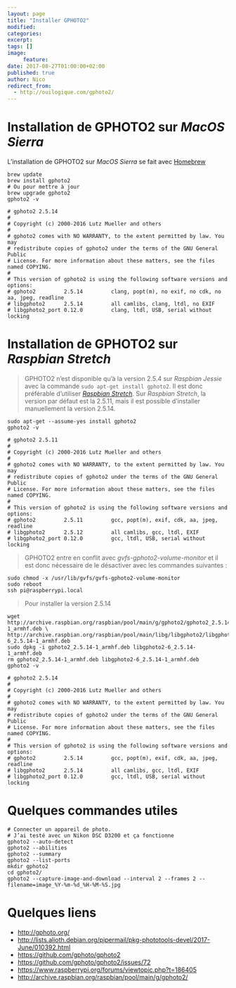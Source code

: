 ```yaml
---
layout: page
title: "Installer GPHOTO2"
modified:
categories:
excerpt:
tags: []
image:
     feature:
date: 2017-08-27T01:00:00+02:00
published: true
author: Nico
redirect_from:
  - http://ouilogique.com/gphoto2/
---
```


<!--
Ancienne URL
http://ouilogique.com/gphoto2/
-->


# Installation de GPHOTO2 sur *MacOS Sierra*

L’installation de GPHOTO2 sur *MacOS Sierra* se fait avec [Homebrew](https://brew.sh/index_fr.html)

	brew update
	brew install gphoto2
	# Ou pour mettre à jour
	brew upgrade gphoto2
	gphoto2 -v

	# gphoto2 2.5.14
	#
	# Copyright (c) 2000-2016 Lutz Mueller and others
	#
	# gphoto2 comes with NO WARRANTY, to the extent permitted by law. You may
	# redistribute copies of gphoto2 under the terms of the GNU General Public
	# License. For more information about these matters, see the files named COPYING.
	#
	# This version of gphoto2 is using the following software versions and options:
	# gphoto2         2.5.14         clang, popt(m), no exif, no cdk, no aa, jpeg, readline
	# libgphoto2      2.5.14         all camlibs, clang, ltdl, no EXIF
	# libgphoto2_port 0.12.0         clang, ltdl, USB, serial without locking




# Installation de GPHOTO2 sur *Raspbian Stretch*

> GPHOTO2 n’est disponible qu’à la version 2.5.4 sur *Raspbian Jessie* avec la commande `sudo apt-get install gphoto2`. Il est donc préférable d’utiliser [*Raspbian Stretch*][1]. Sur *Raspbian Stretch*, la version par défaut est la 2.5.11, mais il est possible d’installer manuellement la version 2.5.14.

	sudo apt-get --assume-yes install gphoto2
	gphoto2 -v

	# gphoto2 2.5.11
	#
	# Copyright (c) 2000-2016 Lutz Mueller and others
	#
	# gphoto2 comes with NO WARRANTY, to the extent permitted by law. You may
	# redistribute copies of gphoto2 under the terms of the GNU General Public
	# License. For more information about these matters, see the files named COPYING.
	#
	# This version of gphoto2 is using the following software versions and options:
	# gphoto2         2.5.11         gcc, popt(m), exif, cdk, aa, jpeg, readline
	# libgphoto2      2.5.12         all camlibs, gcc, ltdl, EXIF
	# libgphoto2_port 0.12.0         gcc, ltdl, USB, serial without locking

> GPHOTO2 entre en conflit avec *gvfs-gphoto2-volume-monitor* et il est donc nécessaire de le désactiver avec les commandes suivantes :

	sudo chmod -x /usr/lib/gvfs/gvfs-gphoto2-volume-monitor
	sudo reboot
	ssh pi@raspberrypi.local

> Pour installer la version 2.5.14

	wget http://archive.raspbian.org/raspbian/pool/main/g/gphoto2/gphoto2_2.5.14-1_armhf.deb \
	http://archive.raspbian.org/raspbian/pool/main/libg/libgphoto2/libgphoto2-6_2.5.14-1_armhf.deb
	sudo dpkg -i gphoto2_2.5.14-1_armhf.deb libgphoto2-6_2.5.14-1_armhf.deb
	rm gphoto2_2.5.14-1_armhf.deb libgphoto2-6_2.5.14-1_armhf.deb
	gphoto2 -v

	# gphoto2 2.5.14
	#
	# Copyright (c) 2000-2016 Lutz Mueller and others
	#
	# gphoto2 comes with NO WARRANTY, to the extent permitted by law. You may
	# redistribute copies of gphoto2 under the terms of the GNU General Public
	# License. For more information about these matters, see the files named COPYING.
	#
	# This version of gphoto2 is using the following software versions and options:
	# gphoto2         2.5.14         gcc, popt(m), exif, cdk, aa, jpeg, readline
	# libgphoto2      2.5.14         all camlibs, gcc, ltdl, EXIF
	# libgphoto2_port 0.12.0         gcc, ltdl, USB, serial without locking


# Quelques commandes utiles

	# Connecter un appareil de photo.
	# J’ai testé avec un Nikon DSC D3200 et ça fonctionne
	gphoto2 --auto-detect
	gphoto2 --abilities
	gphoto2 --summary
	gphoto2 --list-ports
	mkdir gphoto2
	cd gphoto2/
	gphoto2 --capture-image-and-download --interval 2 --frames 2 --filename=image_%Y-%m-%d_%H-%M-%S.jpg



# Quelques liens

- <http://gphoto.org/>
- <http://lists.alioth.debian.org/pipermail/pkg-phototools-devel/2017-June/010392.html>
- <https://github.com/gphoto/gphoto2>
- <https://github.com/gphoto/gphoto2/issues/72>
- <https://www.raspberrypi.org/forums/viewtopic.php?t=186405>
- <http://archive.raspbian.org/raspbian/pool/main/g/gphoto2/>

 [1]: http://ouilogique.com/installer-raspian-stretch/

